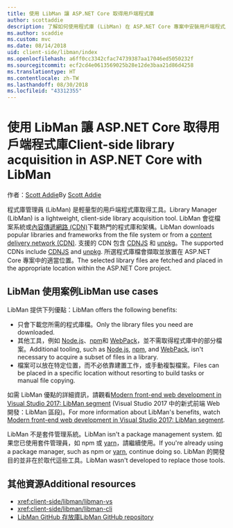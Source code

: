 ```yaml
---
title: 使用 LibMan 讓 ASP.NET Core 取得用戶端程式庫
author: scottaddie
description: 了解如何使用程式庫 (LibMan) 在 ASP.NET Core 專案中安裝用戶端程式庫資產。
ms.author: scaddie
ms.custom: mvc
ms.date: 08/14/2018
uid: client-side/libman/index
ms.openlocfilehash: a6ff0cc3342cfac74739387aa17046ed5050232f
ms.sourcegitcommit: ecf2cd4e0613569025b28e12de3baa21d86d4258
ms.translationtype: HT
ms.contentlocale: zh-TW
ms.lasthandoff: 08/30/2018
ms.locfileid: "43312355"
---
```

# <a name="client-side-library-acquisition-in-aspnet-core-with-libman"></a><span data-ttu-id="4bef3-103">使用 LibMan 讓 ASP.NET Core 取得用戶端程式庫</span><span class="sxs-lookup"><span data-stu-id="4bef3-103">Client-side library acquisition in ASP.NET Core with LibMan</span></span>

<span data-ttu-id="4bef3-104">作者：[Scott Addie](https://twitter.com/Scott_Addie)</span><span class="sxs-lookup"><span data-stu-id="4bef3-104">By [Scott Addie](https://twitter.com/Scott_Addie)</span></span>

<span data-ttu-id="4bef3-105">程式庫管理員 (LibMan) 是輕量型的用戶端程式庫取得工具。</span><span class="sxs-lookup"><span data-stu-id="4bef3-105">Library Manager (LibMan) is a lightweight, client-side library acquisition tool.</span></span> <span data-ttu-id="4bef3-106">LibMan 會從檔案系統或[內容傳遞網路 (CDN)](https://wikipedia.org/wiki/Content_delivery_network)下載熱門的程式庫和架構。</span><span class="sxs-lookup"><span data-stu-id="4bef3-106">LibMan downloads popular libraries and frameworks from the file system or from a [content delivery network (CDN)](https://wikipedia.org/wiki/Content_delivery_network).</span></span> <span data-ttu-id="4bef3-107">支援的 CDN 包含 [CDNJS](https://cdnjs.com/) 和 [unpkg](https://unpkg.com/#/)。</span><span class="sxs-lookup"><span data-stu-id="4bef3-107">The supported CDNs include [CDNJS](https://cdnjs.com/) and [unpkg](https://unpkg.com/#/).</span></span> <span data-ttu-id="4bef3-108">所選程式庫檔會擷取並放置在 ASP.NET Core 專案中的適當位置。</span><span class="sxs-lookup"><span data-stu-id="4bef3-108">The selected library files are fetched and placed in the appropriate location within the ASP.NET Core project.</span></span>

## <a name="libman-use-cases"></a><span data-ttu-id="4bef3-109">LibMan 使用案例</span><span class="sxs-lookup"><span data-stu-id="4bef3-109">LibMan use cases</span></span>

<span data-ttu-id="4bef3-110">LibMan 提供下列優點：</span><span class="sxs-lookup"><span data-stu-id="4bef3-110">LibMan offers the following benefits:</span></span>

* <span data-ttu-id="4bef3-111">只會下載您所需的程式庫檔。</span><span class="sxs-lookup"><span data-stu-id="4bef3-111">Only the library files you need are downloaded.</span></span>
* <span data-ttu-id="4bef3-112">其他工具，例如 [Node.js](https://nodejs.org)、[npm](https://www.npmjs.com)和 [WebPack](https://webpack.js.org)，並不需取得程式庫中的部分檔案。</span><span class="sxs-lookup"><span data-stu-id="4bef3-112">Additional tooling, such as [Node.js](https://nodejs.org), [npm](https://www.npmjs.com), and [WebPack](https://webpack.js.org), isn't necessary to acquire a subset of files in a library.</span></span>
* <span data-ttu-id="4bef3-113">檔案可以放在特定位置，而不必依靠建置工作，或手動複製檔案。</span><span class="sxs-lookup"><span data-stu-id="4bef3-113">Files can be placed in a specific location without resorting to build tasks or manual file copying.</span></span>

<span data-ttu-id="4bef3-114">如需 LibMan 優點的詳細資訊，請觀看[Modern front-end web development in Visual Studio 2017: LibMan segment](https://channel9.msdn.com/Events/Build/2017/B8073#time=43m34s) (Visual Studio 2017 中的新式前端 Web 開發：LibMan 區段)。</span><span class="sxs-lookup"><span data-stu-id="4bef3-114">For more information about LibMan's benefits, watch [Modern front-end web development in Visual Studio 2017: LibMan segment](https://channel9.msdn.com/Events/Build/2017/B8073#time=43m34s).</span></span>

<span data-ttu-id="4bef3-115">LibMan 不是套件管理系統。</span><span class="sxs-lookup"><span data-stu-id="4bef3-115">LibMan isn't a package management system.</span></span> <span data-ttu-id="4bef3-116">如果您已使用套件管理員，如 npm 或 [yarn](https://yarnpkg.com)，請繼續使用。</span><span class="sxs-lookup"><span data-stu-id="4bef3-116">If you're already using a package manager, such as npm or [yarn](https://yarnpkg.com), continue doing so.</span></span> <span data-ttu-id="4bef3-117">LibMan 的開發目的並非在於取代這些工具。</span><span class="sxs-lookup"><span data-stu-id="4bef3-117">LibMan wasn't developed to replace those tools.</span></span>

## <a name="additional-resources"></a><span data-ttu-id="4bef3-118">其他資源</span><span class="sxs-lookup"><span data-stu-id="4bef3-118">Additional resources</span></span>

* <xref:client-side/libman/libman-vs>
* <xref:client-side/libman/libman-cli>
* [<span data-ttu-id="4bef3-119">LibMan GitHub 存放庫</span><span class="sxs-lookup"><span data-stu-id="4bef3-119">LibMan GitHub repository</span></span>](https://github.com/aspnet/LibraryManager)
